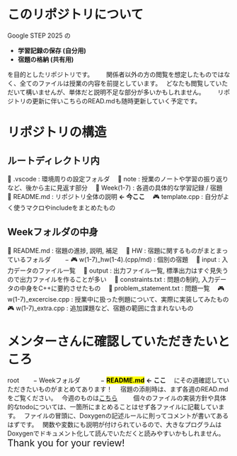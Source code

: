 # このリポジトリについて
Google STEP 2025 の　
- **学習記録の保存 (自分用)**　
- **宿題の格納 (共有用)**　

を目的としたリポジトリです。　
　
関係者以外の方の閲覧を想定したものではなく、全てのファイルは授業の内容を前提としています。　
どなたも閲覧していただいて構いませんが、単体だと説明不足な部分が多いかもしれません。　
　
リポジトリの更新に伴いこちらのREAD.mdも随時更新していく予定です。　
　
　
# リポジトリの構造
## ルートディレクトリ内
📂 .vscode : 環境周りの設定フォルダ　
📂 note : 授業のノートや学習の振り返りなど、後から主に見返す部分　
📂 Week(1-7) : 各週の具体的な学習記録 / 宿題　
📕 README.md : リポジトリ全体の説明 **← 今ここ**　
🎮 template.cpp : 自分がよく使うマクロやincludeをまとめたもの　
　
## Weekフォルダの中身　
📕 README.md : 宿題の進捗, 説明, 補足　
📂 HW : 宿題に関するものがまとまっているフォルダ　
　− 🎮 w(1-7)_hw(1-4).(cpp/md) : 個別の宿題　
📂 input : 入力データのファイル一覧　
📁 output : 出力ファイル一覧, 標準出力はすぐ見失うので出力ファイルを作ることが多い　
📄 constraints.txt : 問題の制約, 入力データの中身をC++に要約させたもの　
📄 problem_statement.txt : 問題一覧　
🎮 w(1-7)_excercise.cpp : 授業中に扱った例題について、実際に実装してみたもの　
🎮 w(1-7)_extra.cpp : 追加課題など、宿題の範囲に含まれないもの　
　
# メンターさんに確認していただきたいところ　
root　
　− Weekフォルダ　
　　− <mark>**README.md**</mark> **← ここ**　
にその週確認していただきたいものがまとめてあります！　
宿題の添削時は、まず各週のREAD.mdをご覧ください。　
今週のものは[こちら](https://github.com/ponzudomo/google-step/blob/main/Week2/README.md)　
　
個々のファイルの実装方針や具体的なtodoについては、一箇所にまとめることはせず各ファイルに記載しています。　
ファイルの冒頭に、Doxygenの記述ルールに則ってコメントが書いてあるはずです。　
関数や変数にも説明が付けられているので、大きなプログラムはDoxygenでドキュメント化して読んでいただくと読みやすいかもしれません。　
　
<span style="font-size:150%">Thank you for your review!</span>

